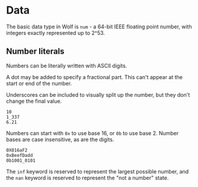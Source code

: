 # Data

The basic data type in Wolf is `num` - a 64-bit IEEE floating point number, with
integers exactly represented up to 2^53.


## Number literals

Numbers can be literally written with ASCII digits.

A dot may be added to specify a fractional part. This can't appear at the start
or end of the number.

Underscores can be included to visually split up the number, but they don't
change the final value.

```
10
1_337
6.21
```

Numbers can start with `0x` to use base 16, or `0b` to use base 2. Number bases
are case insensitive, as are the digits.

```
0X016aF2
0xBeefDadd
0b1001_0101
```

The `inf` keyword is reserved to represent the largest possible number, and the
`nan` keyword is reserved to represent the "not a number" state.